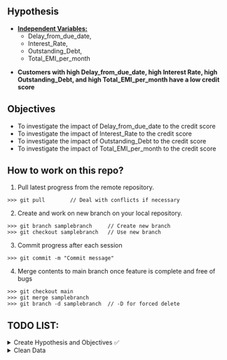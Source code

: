 ## Hypothesis
* <b><u>Independent Variables: </u></b> 
    * Delay_from_due_date, 
    * Interest_Rate, 
    * Outstanding_Debt, 
    * Total_EMI_per_month

- <b>Customers with high Delay_from_due_date, high Interest Rate, high Outstanding_Debt, and high Total_EMI_per_month have a low credit score</b>


## Objectives
- To investigate the impact of Delay_from_due_date to the credit score
- To investigate the impact of Interest_Rate to the credit score
- To investigate the impact of Outstanding_Debt to the credit score
- To investigate the impact of Total_EMI_per_month to the credit score

## How to work on this repo?
1. Pull latest progress from the remote repository.
```
>>> git pull        // Deal with conflicts if necessary 
```
2. Create and work on new branch on your local repository. 
```
>>> git branch samplebranch     // Create new branch
>>> git checkout samplebranch   // Use new branch
```
3. Commit progress after each session
```
>>> git commit -m "Commit message"
```
4. Merge contents to main branch once feature is complete and free of bugs
```
>>> git checkout main
>>> git merge samplebranch
>>> git branch -d samplebranch  // -D for forced delete
```

## TODO LIST:
<details><summary>
Create Hypothesis and Objectives ✅
</summary>
<ul>
    <li>Select 4 independent variables ✅</li>
<ul>
</details>

<details><summary>
Clean Data
</summary>
<ul>
<li>
Total_EMI_per_month:
    <ul>
        <li>Round off to 2DP</li>
        <li>Remove nulls</li>
        <li>Identify outliers</li>
    </ul>
</li>
<li>
Delay_from_due_date: 
    <ul>
        <li>Deal with negative values</li>
        <li>Identify outliers</li>
    </ul>
</li>
<li>
Interest_Rate: 
    <ul>
        <li>Do something about the crazy interest rates?</li>
    </ul>
</li>
<li>
Outstanding_Debt: 
    <ul>
        <li>Deal with nulls</li>
        <li>Remove unnecessary characters</li>
        <li>Convert to Numeric</li>
    </ul>
</li>
</ul>
</details>
